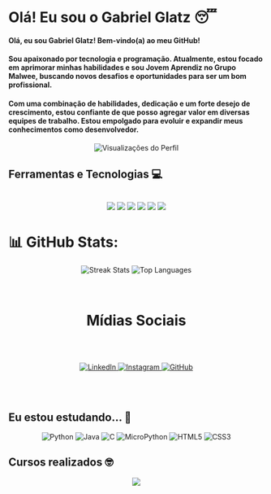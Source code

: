 # Olá! Eu sou o Gabriel Glatz 😴

<div>
  <h4>Olá, eu sou Gabriel Glatz! Bem-vindo(a) ao meu GitHub!</h4>
  <h4>Sou apaixonado por tecnologia e programação. Atualmente, estou focado em aprimorar minhas habilidades e sou Jovem Aprendiz no Grupo Malwee, buscando novos desafios e oportunidades para ser um bom profissional.</h4>
  <h4>Com uma combinação de habilidades, dedicação e um forte desejo de crescimento, estou confiante de que posso agregar valor em diversas equipes de trabalho. Estou empolgado para evoluir e expandir meus conhecimentos como desenvolvedor.</h4>
</div>

<!-- Contador de Visualizações -->
<div align="center">
  <img src="https://komarev.com/ghpvc/?username=glatztp&color=ff0000&label=Visitantes&style=flat-square" alt="Visualizações do Perfil"/>
</div>

## Ferramentas e Tecnologias 💻

<div style="display: inline_block" align="center"><br>
  <img src="https://img.shields.io/badge/python-3670A0?style=for-the-badge&logo=python&logoColor=ffdd54"/>
  <img src="https://img.shields.io/badge/HTML5-E34F26?style=for-the-badge&logo=html5&logoColor=white"/>
  <img src="https://img.shields.io/badge/CSS3-1572B6?style=for-the-badge&logo=css3&logoColor=white"/>
  <img src="https://img.shields.io/badge/javascript-%23323330.svg?style=for-the-badge&logo=javascript&logoColor=%23F7DF1E"/>
  <img src="https://img.shields.io/badge/MicroPython-2B2728?style=for-the-badge&logo=micropython&logoColor=white"/>
  <img src="https://img.shields.io/badge/C-00599C?style=for-the-badge&logo=c&logoColor=white"/>
</div>

# 📊 GitHub Stats:

<div align="center">
  <img src="https://github-readme-streak-stats.herokuapp.com/?user=glatztp&theme=dark&hide_border=false" alt="Streak Stats"/>
  <img src="https://github-readme-stats.vercel.app/api/top-langs/?username=glatztp&theme=dark&hide_border=false&include_all_commits=true&count_private=true&layout=compact" alt="Top Languages"/>
</div>
<br>
<br>

<h1 align="center">Mídias Sociais</h1>
<br>
<br>

<p align="center">
  <a href="https://www.linkedin.com/in/gabriel-glatz/" target="_blank">
  <img src="https://img.shields.io/badge/LinkedIn-%230077B5.svg?logo=linkedin&logoColor=white" alt="LinkedIn">
</a>
<a href="https://www.instagram.com/glatz.tp/" target="_blank">
  <img src="https://img.shields.io/badge/Instagram-%23E4405F.svg?logo=Instagram&logoColor=white" alt="Instagram">
</a>
<a href="https://github.com/glatztp" target="_blank">
  <img src="https://img.shields.io/badge/GitHub-%23121011.svg?logo=github&logoColor=white" alt="GitHub">
</a>
</p>
<br>
<br>

## Eu estou estudando... 🧩

<div align="center">
  <p>
  <img src="https://img.shields.io/badge/-Python-%2335495e?style=flat-square&logo=python&logoColor=white" alt="Python"/>
  <img src="https://img.shields.io/badge/-Java-%23ED8B00?style=flat-square&logo=openjdk&logoColor=white" alt="Java"/>
  <img src="https://img.shields.io/badge/-C-%2300598D?style=flat-square&logo=c&logoColor=white" alt="C"/>
  <img src="https://img.shields.io/badge/-MicroPython-%232B2728?style=flat-square&logo=micropython&logoColor=white" alt="MicroPython"/>
  <img src="https://img.shields.io/badge/-HTML5-%23E34F26?style=flat-square&logo=html5&logoColor=white" alt="HTML5"/>
  <img src="https://img.shields.io/badge/-CSS3-%231572B6?style=flat-square&logo=css3&logoColor=white" alt="CSS3"/>
</p>
</div>
  
## Cursos realizados 🤓

<p align="center">
  <a href="https://education.oracle.com/database-foundations/">
    <img src="https://img.shields.io/badge/-Database%20Foundations%20-%23F80000?style=for-the-badge&logo=oracle&logoColor=white"/>
  </a>
  <br><br>
</p>
